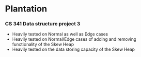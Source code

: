 # Plantation
### CS 341 Data structure project 3

- Heavily tested on Normal as well as Edge cases
- Heavily tested on Normal/Edge cases of adding and removing functionality of the Skew Heap
- Heavily tested on the data storing capacity of the Skew Heap
